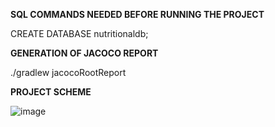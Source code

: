 **SQL COMMANDS NEEDED BEFORE RUNNING THE PROJECT**

CREATE DATABASE nutritionaldb;

**GENERATION OF JACOCO REPORT**

./gradlew jacocoRootReport

**PROJECT SCHEME**

![image](https://github.com/user-attachments/assets/660d7d60-52e4-4851-9f40-9d33eff59a00)
